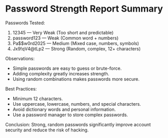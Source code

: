 # Password Strength Report Summary

Passwords Tested:
1. 12345 — Very Weak (Too short and predictable)
2. password123 — Weak (Common word + numbers)
3. Pa$$w0rd2025 — Medium (Mixed case, numbers, symbols)
4. Jx9!qV4@tLp2 — Strong (Random, complex, 12+ characters)

Observations:
- Simple passwords are easy to guess or brute-force.
- Adding complexity greatly increases strength.
- Using random combinations makes passwords more secure.

 Best Practices:
- Minimum 12 characters.
- Use uppercase, lowercase, numbers, and special characters.
- Avoid dictionary words and personal information.
- Use a password manager to store complex passwords.

 Conclusion:
Strong, random passwords significantly improve account security and reduce the risk of hacking.
